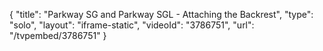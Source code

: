 {
    "title": "Parkway SG and Parkway SGL - Attaching the Backrest",
    "type": "solo",
    "layout": "iframe-static",
    "videoId": "3786751",
    "url": "\/tvpembed\/3786751"
}